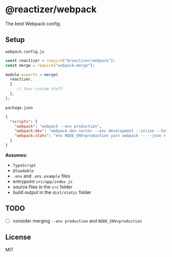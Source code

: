# @reactizer/webpack

The best Webpack config.

## Setup

`webpack.config.js`

```js
const reactizer = require("@reactizer/webpack");
const merge = require("webpack-merge");

module.exports = merge(
  reactizer,
  { 
     // Your custom stuff
  },
);
```

`package.json`

```json
{
  "scripts": {
    "webpack": "webpack --env production",
    "webpack:dev": "webpack-dev-server --env development --inline --hot --progress --colors",
    "webpack:stats": "env NODE_ENV=production yarn webpack -- --json > stats.json",
  }
}
```

**Assumes:**
* `TypeScript`
* `@loadable`
* `.env` and `.env.example` files
* entrypoint `src/app/index.js`
* source files in the `src` folder
* build output in the `dist/static` folder

## TODO

- [ ] consider merging `--env production` and `NODE_ENV=production`

## License

MIT
